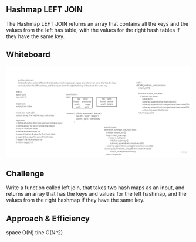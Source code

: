 ## Hashmap LEFT JOIN

The Hashmap LEFT JOIN returns an array that contains all the keys and the values from the left has table, 
with the values for the right hash tables if they have the same key.

## Whiteboard

![image](Untitled.jpg)

## Challenge

Write a function called left join, that takes two hash maps as an input, and returns an array that has the keys and values for the left hashmap, and the values from the right hashmap if they have the same key.

## Approach & Efficiency

space O(N)
tine O(N^2)